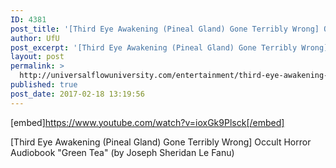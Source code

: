```yaml
---
ID: 4381
post_title: '[Third Eye Awakening (Pineal Gland) Gone Terribly Wrong] Occult Horror &#8220;Green Tea&#8221;'
author: UfU
post_excerpt: '[Third Eye Awakening (Pineal Gland) Gone Terribly Wrong] Occult Horror Audiobook "Green Tea" (by Joseph Sheridan Le Fanu)'
layout: post
permalink: >
  http://universalflowuniversity.com/entertainment/third-eye-awakening-pineal-gland-gone-terribly-wrong-occult-horror-green-tea/
published: true
post_date: 2017-02-18 13:19:56
---
```

[embed]https://www.youtube.com/watch?v=ioxGk9Plsck[/embed]<br>
<p>[Third Eye Awakening (Pineal Gland) Gone Terribly Wrong] Occult Horror Audiobook "Green Tea" (by Joseph Sheridan Le Fanu)</p>